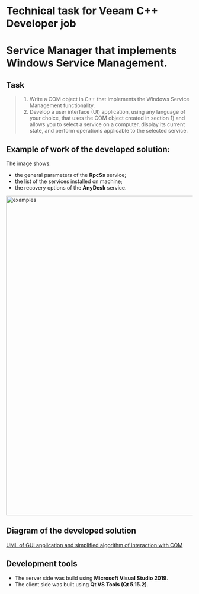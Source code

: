 # Technical task for Veeam C++ Developer job
# Service Manager that implements Windows Service Management.

## Task
> 1. Write a COM object in C++ that implements the Windows Service Management functionality.
> 2. Develop a user interface (UI) application, using any language of your choice, that uses the COM object
> created in section 1) and allows you to select a service on a computer, display its current state, and
> perform operations applicable to the selected service.

## Example of work of the developed solution:

The image shows:
- the general parameters of the **RpcSs** service;
- the list of the services installed on machine;
- the recovery options of the **AnyDesk** service.

<img width="863" alt="examples" src="https://user-images.githubusercontent.com/48870780/192868007-906c341f-009e-4b47-b701-de898b718a0d.png">

## Diagram of the developed solution

[UML of GUI application and simplified algorithm of interaction with COM](https://github.com/whoisvaska/ServiceManager/blob/master/uml_and_algorithm.pdf)

## Development tools

- The server side was build using **Microsoft Visual Studio 2019**. 
- The client side was built using **Qt VS Tools (Qt 5.15.2)**.
  
